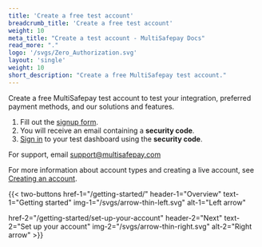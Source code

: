 ```yaml
---
title: 'Create a free test account'
breadcrumb_title: 'Create a free test account'
weight: 10
meta_title: "Create a test account - MultiSafepay Docs"
read_more: "."
logo: '/svgs/Zero_Authorization.svg'
layout: 'single'
weight: 10
short_description: "Create a free MultiSafepay test account."
---
```


Create a free MultiSafepay test account to test your integration, preferred payment methods, and our solutions and features. 

1. Fill out the [signup form](https://testmerchant.multisafepay.com/signup).
2. You will receive an email containing a **security code**.
3. [Sign in](https://testmerchant.multisafepay.com) to your test dashboard using the **security code**.

For support, email <support@multisafepay.com>

For more information about account types and creating a live account, see [Creating an account](/account/create-account/s).

{{< two-buttons
href-1="/getting-started/" header-1="Overview" text-1="Getting started" img-1="/svgs/arrow-thin-left.svg" alt-1="Left arrow" 

href-2="/getting-started/set-up-your-account" header-2="Next" text-2="Set up your account" img-2="/svgs/arrow-thin-right.svg" alt-2="Right arrow" >}}
